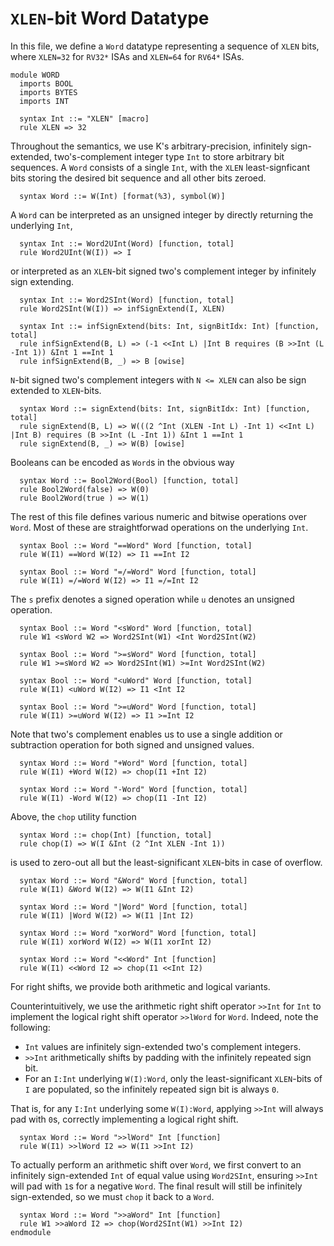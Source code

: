 # `XLEN`-bit Word Datatype

In this file, we define a `Word` datatype representing a sequence of `XLEN` bits, where `XLEN=32` for `RV32*` ISAs and `XLEN=64` for `RV64*` ISAs.
```k
module WORD
  imports BOOL
  imports BYTES
  imports INT

  syntax Int ::= "XLEN" [macro]
  rule XLEN => 32
```
Throughout the semantics, we use K's arbitrary-precision, infinitely sign-extended, two's-complement integer type `Int` to store arbitrary bit sequences. A `Word` consists of a single `Int`, with the `XLEN` least-signficant bits storing the desired bit sequence and all other bits zeroed.
```k
  syntax Word ::= W(Int) [format(%3), symbol(W)]
```
A `Word` can be interpreted as an unsigned integer by directly returning the underlying `Int`,
```k
  syntax Int ::= Word2UInt(Word) [function, total]
  rule Word2UInt(W(I)) => I
```
or interpreted as an `XLEN`-bit signed two's complement integer by infinitely sign extending.
```k
  syntax Int ::= Word2SInt(Word) [function, total]
  rule Word2SInt(W(I)) => infSignExtend(I, XLEN)

  syntax Int ::= infSignExtend(bits: Int, signBitIdx: Int) [function, total]
  rule infSignExtend(B, L) => (-1 <<Int L) |Int B requires (B >>Int (L -Int 1)) &Int 1 ==Int 1
  rule infSignExtend(B, _) => B [owise]
```
`N`-bit signed two's complement integers with `N <= XLEN` can also be sign extended to `XLEN`-bits.
```k
  syntax Word ::= signExtend(bits: Int, signBitIdx: Int) [function, total]
  rule signExtend(B, L) => W(((2 ^Int (XLEN -Int L) -Int 1) <<Int L) |Int B) requires (B >>Int (L -Int 1)) &Int 1 ==Int 1
  rule signExtend(B, _) => W(B) [owise]
```
Booleans can be encoded as `Word`s in the obvious way
```k
  syntax Word ::= Bool2Word(Bool) [function, total]
  rule Bool2Word(false) => W(0)
  rule Bool2Word(true ) => W(1)
```
The rest of this file defines various numeric and bitwise operations over `Word`. Most of these are straightforwad operations on the underlying `Int`.
```k
  syntax Bool ::= Word "==Word" Word [function, total]
  rule W(I1) ==Word W(I2) => I1 ==Int I2

  syntax Bool ::= Word "=/=Word" Word [function, total]
  rule W(I1) =/=Word W(I2) => I1 =/=Int I2
```
The `s` prefix denotes a signed operation while `u` denotes an unsigned operation.
```k
  syntax Bool ::= Word "<sWord" Word [function, total]
  rule W1 <sWord W2 => Word2SInt(W1) <Int Word2SInt(W2)

  syntax Bool ::= Word ">=sWord" Word [function, total]
  rule W1 >=sWord W2 => Word2SInt(W1) >=Int Word2SInt(W2)

  syntax Bool ::= Word "<uWord" Word [function, total]
  rule W(I1) <uWord W(I2) => I1 <Int I2

  syntax Bool ::= Word ">=uWord" Word [function, total]
  rule W(I1) >=uWord W(I2) => I1 >=Int I2
```
Note that two's complement enables us to use a single addition or subtraction operation for both signed and unsigned values.
```k
  syntax Word ::= Word "+Word" Word [function, total]
  rule W(I1) +Word W(I2) => chop(I1 +Int I2)

  syntax Word ::= Word "-Word" Word [function, total]
  rule W(I1) -Word W(I2) => chop(I1 -Int I2)
```
Above, the `chop` utility function
```k
  syntax Word ::= chop(Int) [function, total]
  rule chop(I) => W(I &Int (2 ^Int XLEN -Int 1))
```
is used to zero-out all but the least-significant `XLEN`-bits in case of overflow.
```k
  syntax Word ::= Word "&Word" Word [function, total]
  rule W(I1) &Word W(I2) => W(I1 &Int I2)

  syntax Word ::= Word "|Word" Word [function, total]
  rule W(I1) |Word W(I2) => W(I1 |Int I2)

  syntax Word ::= Word "xorWord" Word [function, total]
  rule W(I1) xorWord W(I2) => W(I1 xorInt I2)

  syntax Word ::= Word "<<Word" Int [function]
  rule W(I1) <<Word I2 => chop(I1 <<Int I2)
```
For right shifts, we provide both arithmetic and logical variants.

Counterintuitively, we use the arithmetic right shift operator `>>Int` for `Int` to implement the logical right shift operator `>>lWord` for `Word`. Indeed, note the following:
- `Int` values are infinitely sign-extended two's complement integers.
- `>>Int` arithmetically shifts by padding with the infinitely repeated sign bit.
- For an `I:Int` underlying `W(I):Word`, only the least-significant `XLEN`-bits of `I` are populated, so the infinitely repeated sign bit is always `0`.

That is, for any `I:Int` underlying some `W(I):Word`, applying `>>Int` will always pad with `0`s, correctly implementing a logical right shift.
```k
  syntax Word ::= Word ">>lWord" Int [function]
  rule W(I1) >>lWord I2 => W(I1 >>Int I2)
```
To actually perform an arithmetic shift over `Word`, we first convert to an infinitely sign-extended `Int` of equal value using `Word2SInt`, ensuring `>>Int` will pad with `1`s for a negative `Word`. The final result will still be infinitely sign-extended, so we must `chop` it back to a `Word`.
```k
  syntax Word ::= Word ">>aWord" Int [function]
  rule W1 >>aWord I2 => chop(Word2SInt(W1) >>Int I2)
endmodule
```
